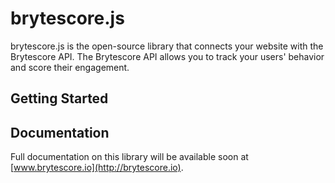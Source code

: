 # brytescore.js

brytescore.js is the open-source library that connects your website with the Brytescore API. The
Brytescore API allows you to track your users' behavior and score their engagement.

## Getting Started



## Documentation

Full documentation on this library will be available soon at [www.brytescore.io](http://brytescore.io).